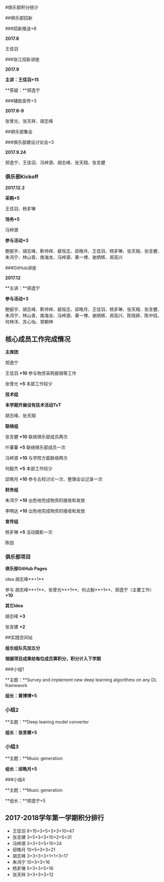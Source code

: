 #俱乐部积分统计



##俱乐部招新

###招新推送+8

**2017.8**

王佳羽

###张江招新讲座

**2017.9**

**主讲：**王佳羽**+15**

**答疑：**郑逸宁

###辅助宣传+3

**2017.8-9**

张曾光、张天祥、胡志峰





##俱乐部集会

###俱乐部建设讨论会+3

**2017.9.24**

郑逸宁、王佳羽、冯梓源、胡志峰、张天翔、张言健



### 俱乐部Kickoff

**2017.12.2**

**采购+5**

王佳羽、杨芗琳

**场务+5**

冯梓源

**参与活动+3**

鲍振宇、胡志峰、靳帅祥、裴恒志、邱皓月、王佳羽、杨芗琳、张天翔、张言健、朱鸿宁、林山青、南海龙、冯梓源、黄一博、谢炳辉、郑高兴



###GitHub讲座

**2017.12**

**主讲：**郑逸宁

**参与活动+3**

鲍振宇、胡志峰、靳帅祥、裴恒志、邱皓月、王佳羽、杨芗琳、张天翔、张言健、朱鸿宁、林山青、南海龙、冯梓源、黄一博、谢炳辉、郑高兴、陈晓婷、陈中钰、何林洋、苏心怡、常朝坤



## 核心成员工作完成情况

**主席团**	

郑逸宁	

王佳羽 	**+10**	参与物资采购报销等工作

张曾光	**+5**	本部工作较少	

**技术组**

**本学期开展没有技术活动TvT**

胡志峰、张天翔 

**联络组**

张言健	**+10**  联络俱乐部成员两次

叶蓁蓁	**+5**	联络俱乐部成员一次

冯梓源	**+10**	与学院方面联络两次

何毅杰	**+5**  本部工作较少	

邱皓月	**+10**	参与五校讨论一次、整理会议记录一次

**财务组**

朱鸿宁	**+10**	出色地完成物资的接收和发放

李明达	**+10**	出色地完成物资的接收和发放

**宣传组**

杨芗琳	**+5**	活动摄影一次

陈铠



### 俱乐部项目

**俱乐部GitHub Pages**

idea	胡志峰**+1**

参与	胡志峰**+1**、张曾光**+1**、何占魁**+1**、郑逸宁（主要工作）**+10**

**其它idea**

胡志峰 **+3**

张言建 **+2**



##实践空间站

**组长组队先加五分**

**根据项目成果给每位成员算积分，积分计入下学期**

###小组1

**主题：**Survey and implement new deep learning algorithms on any DL framework

**组长：**黄博博**+5**

### 小组2

**主题：**Deep leaning model converter

**组长：**张言建**+5**

### 小组3

**主题：**Music generation

**组长：**邱皓月**+5**

###小组4

**主题：**Music generation

**组长：**郑逸宁+5





## 2017-2018学年第一学期积分排行

+ 王佳羽 8+15+3+5+3+3+10=47
+ 张言建 3+5+3+3+10+2+5=31
+ 冯梓源 3+3+3+5+10=24
+ 邱皓月 10+5+3+3=21
+ 胡志峰 3+3+3+3+1+1+3=17
+ 朱鸿宁 10+3+3=16
+ 杨芗琳 5+3+3+5=16
+ 张天祥 3+3+3+3=12